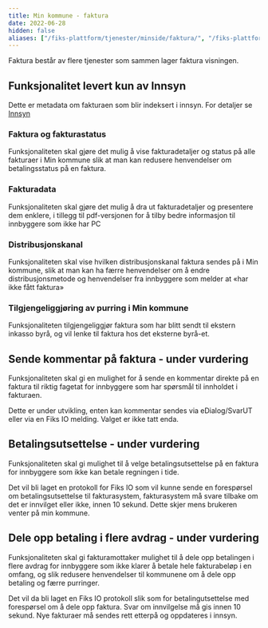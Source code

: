 ```yaml
---
title: Min kommune - faktura
date: 2022-06-28
hidden: false
aliases: ["/fiks-plattform/tjenester/minside/faktura/", "/fiks-plattform/tjenester/minkommune/faktura"]
---
```


Faktura består av flere tjenester som sammen lager faktura visningen.

## Funksjonalitet levert kun av Innsyn
Dette er metadata om fakturaen som blir indeksert i innsyn. For detaljer se  [Innsyn](/fiks-plattform/tjenester/innsyn/)

### Faktura og fakturastatus 
Funksjonaliteten skal gjøre det mulig å vise fakturadetaljer og status på alle fakturaer i Min kommune slik at man kan redusere henvendelser om betalingsstatus på en faktura. 

### Fakturadata 
Funksjonaliteten skal gjøre det mulig å dra ut fakturadetaljer og presentere dem enklere, i tillegg til pdf-versjonen for å tilby bedre informasjon til innbyggere som ikke har PC 

### Distribusjonskanal 
Funksjonaliteten skal vise hvilken distribusjonskanal faktura sendes på i Min kommune, slik at man kan ha færre henvendelser om å endre distribusjonsmetode og henvendelser fra innbyggere som melder at «har ikke fått faktura» 

### Tilgjengeliggjøring av purring i Min kommune
Funksjonaliteten tilgjengeliggjør faktura som har blitt sendt til ekstern inkasso byrå, og vil lenke til faktura hos det eksterne byrå-et.

## Sende kommentar på faktura - under vurdering 
Funksjonaliteten skal gi en mulighet for å sende en kommentar direkte på en faktura til riktig fagetat for innbyggere som har spørsmål til innholdet i fakturaen.

Dette er under utvikling, enten kan kommentar sendes via eDialog/SvarUT eller via en Fiks IO melding. Valget er ikke tatt enda.
 
## Betalingsutsettelse - under vurdering
Funksjonaliteten skal gi mulighet til å velge betalingsutsettelse på en faktura for innbyggere som ikke kan betale regningen i tide.

Det vil bli laget en protokoll for Fiks IO som vil kunne sende en forespørsel om betalingsutsettelse til fakturasystem, fakturasystem må svare tilbake om det er innvilget eller ikke, innen 10 sekund. Dette skjer mens brukeren venter på min kommune. 

## Dele opp betaling i flere avdrag - under vurdering

Funksjonaliteten skal gi fakturamottaker mulighet til å dele opp betalingen i flere avdrag for innbyggere som ikke klarer å betale hele fakturabeløp i en omfang, og slik redusere henvendelser til kommunene om å dele opp betaling og færre purringer.

Det vil da bli laget en Fiks IO protokoll slik som for betalingutsettelse med forespørsel om å dele opp faktura. Svar om innvilgelse må gis innen 10 sekund. Nye fakturaer må sendes rett etterpå og oppdateres i innsyn.  
